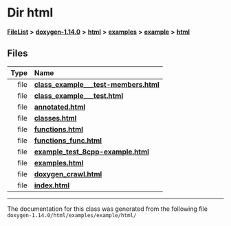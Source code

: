 

# Dir html



[**FileList**](files.md) **>** [**doxygen-1.14.0**](dir_9d5bad020669189c90cda983471be5d0.md) **>** [**html**](dir_05d1fd8a7cdd04f638f8b23196de02e2.md) **>** [**examples**](dir_aa52e73a32d193037813a53dcfe817b6.md) **>** [**example**](dir_f967122ff4a9e60bb66f9132d49c42b1.md) **>** [**html**](dir_2df48ef1a7d9f8042cfea19bdbe50aea.md)












## Files

| Type | Name |
| ---: | :--- |
| file | [**class\_example\_\_\_test-members.html**](class__example______test-members_8html.md) <br> |
| file | [**class\_example\_\_\_test.html**](class__example______test_8html.md) <br> |
| file | [**annotated.html**](example_2html_2annotated_8html.md) <br> |
| file | [**classes.html**](example_2html_2classes_8html.md) <br> |
| file | [**functions.html**](example_2html_2functions_8html.md) <br> |
| file | [**functions\_func.html**](example_2html_2functions__func_8html.md) <br> |
| file | [**example\_test\_8cpp-example.html**](example__test__8cpp-example_8html.md) <br> |
| file | [**examples.html**](examples_8html.md) <br> |
| file | [**doxygen\_crawl.html**](examples_2example_2html_2doxygen__crawl_8html.md) <br> |
| file | [**index.html**](examples_2example_2html_2index_8html.md) <br> |



























































------------------------------
The documentation for this class was generated from the following file `doxygen-1.14.0/html/examples/example/html/`

